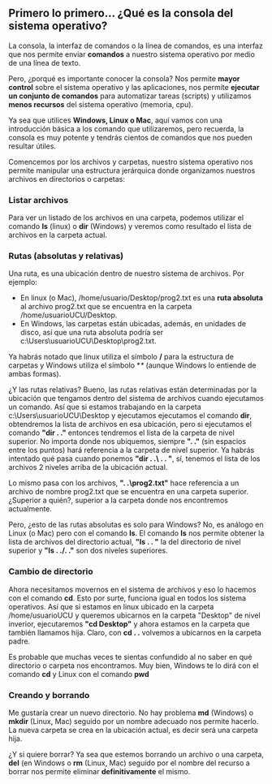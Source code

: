 
## Primero lo primero... ¿Qué es la consola del sistema operativo?

La consola, la interfaz de comandos o la línea de comandos, es una interfaz que nos permite enviar **comandos** a nuestro sistema operativo por medio de una línea de texto.

Pero, ¿porqué es importante conocer la consola? Nos permite **mayor control** sobre el sistema operativo y las aplicaciones, nos permite **ejecutar un conjunto de comandos** para automatizar tareas (scripts) y utilizamos **menos recursos** del sistema operativo (memoria, cpu).

Ya sea que utilices **Windows, Linux o Mac**, aquí vamos con una introducción básica a los comando que utilizaremos, pero recuerda, la consola es muy potente y tendrás cientos de comandos que nos pueden resultar útiles.

Comencemos por los archivos y carpetas, nuestro sistema operativo nos permite manipular una estructura jerárquica donde organizamos nuestros archivos en directorios o carpetas:

### Listar archivos
Para ver un listado de los archivos en una carpeta, podemos utilizar el comando **ls** (linux) o **dir** (Windows) y veremos como resultado el lista de archivos en la carpeta actual.

### Rutas (absolutas y relativas)
Una ruta, es una ubicación dentro de nuestro sistema de archivos. Por ejemplo:

 - En linux (o Mac), /home/usuario/Desktop/prog2.txt es una **ruta absoluta** al archivo prog2.txt que se encuentra en la carpeta /home/usuarioUCU/Desktop.
 - En Windows, las carpetas están ubicadas, además, en unidades de disco, así que una ruta absoluta podría ser c:\Users\usuarioUCU\Desktop\prog2.txt.

Ya habrás notado que linux utiliza el símbolo **/** para la estructura de carpetas y Windows utiliza el símbolo **\** (aunque Windows lo entiende de ambas formas).

¿Y las rutas relativas? Bueno, las rutas relativas están determinadas por la ubicación que tengamos dentro del sistema de archivos cuando ejecutamos un comando. Así que si estamos trabajando en la carpeta c:\Users\usuarioUCU\Desktop y ejecutamos ejecutamos el comando **dir**, obtendremos la lista de archivos en esa ubicación, pero si ejecutamos el comando **"dir  . ."** entonces tendremos el lista de la carpeta de nivel superior. No importa donde nos ubiquemos, siempre **". ."** (sin espacios entre los puntos) hará referencia a la carpeta de nivel superior. Ya habrás intentado qué pasa cuando ponemos **"dir . .\ . . "**, sí, tenemos el lista de los archivos 2 niveles arriba de la ubicación actual.

Lo mismo pasa con los archivos, **". .\prog2.txt"** hace referencia a un archivo de nombre prog2.txt que se encuentra en una carpeta superior. ¿Superior a quién?, superior a la carpeta donde nos encontremos actualmente.

Pero, ¿esto de las rutas absolutas es solo para Windows? No, es análogo en Linux (o Mac) pero con el comando **ls**. El comando **ls** nos permite obtener la lista de archivos del directorio actual, **"ls . . "** la del directorio de nivel superior y **"ls . ./. ."** son dos niveles superiores.

### Cambio de directorio
Ahora necesitamos movernos en el sistema de archivos y eso lo hacemos con el comando **cd**. Esto por surte, funciona igual en todos los sistema operativos. Así que si estamos en linux ubicado en la carpeta /home/usuarioUCU y queremos ubicarnos en la carpeta "Desktop" de nivel inverior, ejecutaremos **"cd Desktop"** y ahora estamos en la carpeta que también llamamos hija. Claro, con **cd . .** volvemos a ubicarnos en la carpeta padre.

Es probable que muchas veces te sientas confundido al no saber en qué directorio o carpeta nos encontramos. Muy bien, Windows te lo dirá con el comando **cd** y Linux con el comando **pwd**

### Creando y borrando
Me gustaría crear un nuevo directorio. No hay problema **md** (Windows) o **mkdir** (Linux, Mac) seguido por un nombre adecuado nos permite hacerlo. La nueva carpeta se crea en la ubicación actual, es decir será una carpeta hija.

¿Y si quiere borrar?  Ya sea que estemos borrando un archivo o una carpeta, **del** (en Windows o **rm** (Linux, Mac) seguido por el nombre del recurso a borrar nos permite eliminar **definitivamente** el mismo.

